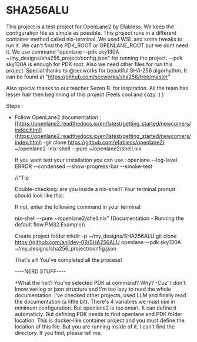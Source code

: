 # SHA256ALU

This project is a test project for OpenLane2 by Efabless. We keep the configuration file as simple as possible. This project runs in a different container method called nix-terminal. We used WSL and some tweaks to run it. 
We can't find the PDK_ROOT or OPENLANE_ROOT but we dont need it. We use command "openlane --pdk sky130A ~/my_designs/sha256_project/config.json" for running the project. --pdk sky130A is enough for PDK root. Also we need other files for run this project. Special thanks to @secworks for beautiful SHA-256 algorhythm. It can be found at "https://github.com/secworks/sha256/tree/master"

Also special thanks to our teacher Sezen B. for inspiration. All the team has lesser hair then beginning of this project (Feels cool and cozy :) )


Steps : 
 - Follow OpenLane2 documentation : [https://openlane2.readthedocs.io/en/latest/getting_started/newcomers/index.html](https://openlane2.readthedocs.io/en/latest/getting_started/newcomers/index.html)
     -git clone https://github.com/efabless/openlane2/ ~/openlane2
     -nix-shell --pure ~/openlane2/shell.nix

   If you want test your installation you can use : openlane --log-level ERROR --condensed --show-progress-bar --smoke-test

    //"Tip

    Double-checking: are you inside a nix-shell? Your terminal prompt should look like this:


   If not, enter the following command in your terminal:

   nix-shell --pure ~/openlane2/shell.nix" (Documentation - Running the default flow PM32 Example)\\

   Create project folder
   mkdir -p ~/my_designs/SHA256ALU
   git clone https://github.com/anildev-09/SHA256ALU
   openlane --pdk sky130A ~/my_designs/sha256_project/config.json

   That's all! You've completed all the process!


   ----NERD STUFF----

   +What the hell? You've selected PDK at command? Why?
   -Cuz' I don't know verilog or json structure and I'm too lazy to read the whole documentation. I've checked other projects, used LLM and finally read the documentation (a little bit). There's 4 variables we must use in minimum configuration. But openlane2 is too smart. It can define it automaticly. But defining PDK needs to find openlane and PDK folder location. This is docker-like container project and you must define the location of this file. But you are running inside of it. I can't find the directory. If you find, please tell me.

   
